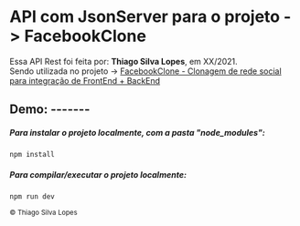 <!--
<div align="center">
<img src="./ReadMeFiles/app.jpg" align="center">
</div>-->

# API com JsonServer para o projeto -> FacebookClone

<p>Essa API Rest foi feita por: <strong>Thiago Silva Lopes</strong>, em XX/2021.</br>
Sendo utilizada no projeto -> <a href="https://github.com/Thiagoow/FrontEnd-FacebookClone">
FacebookClone - Clonagem de rede social para integração de FrontEnd + BackEnd</a></p>

## Demo: -------

##### Para instalar o projeto localmente, com a pasta "node_modules":

```
npm install
```

##### Para compilar/executar o projeto localmente:

```
npm run dev
```

<small>© Thiago Silva Lopes </small>
